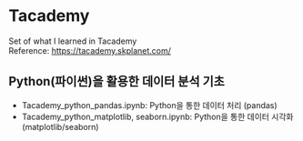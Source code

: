 # Tacademy
Set of what I learned in Tacademy\
Reference: https://tacademy.skplanet.com/

## Python(파이썬)을 활용한 데이터 분석 기초
- Tacademy_python_pandas.ipynb: Python을 통한 데이터 처리 (pandas)
- Tacademy_python_matplotlib, seaborn.ipynb: Python을 통한 데이터 시각화 (matplotlib/seaborn)

